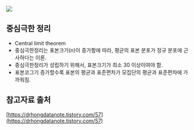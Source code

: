 ![](https://blog.kakaocdn.net/dn/y9s8w/btqysNUSVom/5KQ0lhT5NHkU6OTveGKkU1/img.png)

## 중심극한 정리
- Central limit theorem
- 중심극한정리는 표본크기(n)이 증가함에 따라, 평균의 표본 분포가 정규 분포에 근사하다는 이론.
- 중심극한정리가 성립하기 위해서, 표본크기가 최소 30 이상이여야 함.
- 표본코그기 증가할수록 표본의 평균과 표준편차가 모집단의 평균과 표준편차에 가까워짐.

## 참고자료 출처
[https://drhongdatanote.tistory.com/57](https://drhongdatanote.tistory.com/57)